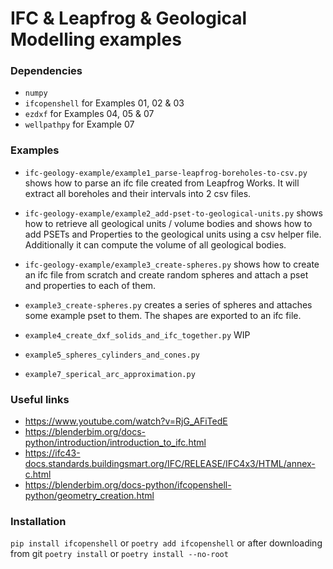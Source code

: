 # IFC & Leapfrog & Geological Modelling examples

### Dependencies

- `numpy`
- `ifcopenshell` for Examples 01, 02 & 03
- `ezdxf` for Examples 04, 05 & 07
- `wellpathpy` for Example 07

### Examples

-  `ifc-geology-example/example1_parse-leapfrog-boreholes-to-csv.py` shows how to parse an ifc file created from Leapfrog Works. It will extract all boreholes and their intervals into 2 csv files.

- `ifc-geology-example/example2_add-pset-to-geological-units.py` shows how to retrieve all geological units / volume bodies and shows how to add PSETs and Properties to the geological units using a csv helper file. Additionally it can compute the volume of all geological bodies.

- `ifc-geology-example/example3_create-spheres.py` shows how to create an ifc file from scratch and create random spheres and attach a pset and properties to each of them.

- `example3_create-spheres.py` creates a series of spheres and attaches some example pset to them. The shapes are exported to an ifc file.

- `example4_create_dxf_solids_and_ifc_together.py` WIP

- `example5_spheres_cylinders_and_cones.py`

- `example7_sperical_arc_approximation.py`

### Useful links
- https://www.youtube.com/watch?v=RjG_AFiTedE
- https://blenderbim.org/docs-python/introduction/introduction_to_ifc.html
- https://ifc43-docs.standards.buildingsmart.org/IFC/RELEASE/IFC4x3/HTML/annex-c.html
- https://blenderbim.org/docs-python/ifcopenshell-python/geometry_creation.html


### Installation
`pip install ifcopenshell` or `poetry add ifcopenshell` or after downloading from git `poetry install` or `poetry install --no-root`
